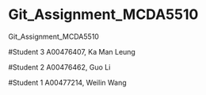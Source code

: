 # Git_Assignment_MCDA5510
Git_Assignment_MCDA5510

#Student 3
A00476407, Ka Man Leung

#Student 2
A00476462, Guo Li

#Student 1
A00477214, Weilin Wang
